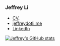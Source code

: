 ### Jeffrey Li

- [CV](https://drive.google.com/file/d/1sRWCUq1E41osMeRo9lHx_2rq_EgFHyQC/view?usp=sharing).
- [jeffreydotli.me](https://jeffreydotli.me)
- [LinkedIn](https://www.linkedin.com/in/jeffrey-dot-li/)


[![Jeffrey's GitHub stats](https://github-readme-stats.vercel.app/api?username=jeffrey-dot-li&theme=solarized-light)](https://github.com/anuraghazra/github-readme-stats)
<!-- TODO: Customize Stats Color theme prob skylight + blossom? -->

<!-- TODO: Fix package json back to   "build": "cross-env NODE_ENV=production vite-ssg build",
Right now SSG is disabled because of this error https://github.com/vuejs/vitepress/issues/1335 in Trois.js repo. Fix later  -->
